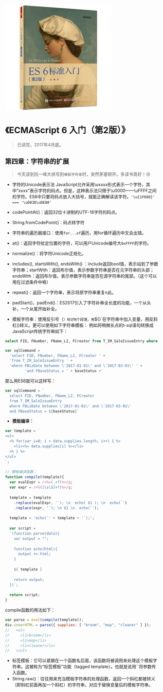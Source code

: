 ![9787111376613](../../../static/img/9787121276576.jpg)

# 《ECMAScript 6 入门（第2版）》

> 已读完，2017年4月底。

## 第四章：字符串的扩展

> 今天读到阮一峰大侠写到`模板字符串`时，突然茅塞顿开。多读书真好！😢

 - 字符的Unicode表示法
 JavaScript允许采用\uxxxx形式表示一个字符，其中“xxxx”表示字符的码点。但是，这种表示法只限于\u0000——\uFFFF之间的字符。ES6中只要将码点放入大括号，就能正确解读该字符。`'\u{1F680}' === '\uD83D\uDE80'`

 - codePointAt()：返回32位十进制的UTF-16字符的码点。
 - String.fromCodePoint()：码点转字符
 - 字符串的遍历器接口：使用`for...of`遍历，用for循环遍历中文会出错。
 - at()：返回字符给定位置的字符，可以用户Unicode编号大`0xFFFF`的字符。
 - normalize()：将字符Unicode正规化。
 - includes(), startsWith(), endsWith() ：include返回bool值，表示站到了参数字符串；startWith：返回布尔值，表示参数字符串是否在元字符串的头部；endsWith：返回布尔值，表示参数字符串是否在源字符串的尾部。（这个可以用在过滤条件中嘛）
 - repeat()：返回一个字符串，表示将原字符串重复n此。
 - padStart()，padEnd()：ES2017引入了字符补串全长度的功能，一个从头补，一个从尾开始补全。
 - 模板字符串：使用反引号（`）标识N个段落，用`${}`在字符串中加入变量，用反斜杠(\)转义。更可以使用如下字符串模板：
例如将稍微长点的t-sql语句转换成JavaScript传统字符串如下：
```sql
select FID, FNumber, FName_L2, FCreator from T_IM_SaleIssueEntry where FBizDate between '2017-01-01' and '2017-03-01' and FBaseStatus = 4 --这里只是演示，生产环境300行起。
```
```JavaScript
var sqlCommand = 
  'select FID, FNumber, FName_L2, FCreator ' + 
  'from T_IM_SaleIssueEntry ' + 
  'where FBizDate between \'2017-01-01\' and \'2017-03-01\' ' +
         'and FBaseStatus = ' + baseStatus +'
```

那么用ES6就可以这样写：
```JavaScript
var sqlCommand = `
  select FID, FNumber, FName_L2, FCreator 
  from T_IM_SaleIssueEntry 
  where FBizDate between \'2017-01-01\' and \'2017-03-01\' 
  and FBaseStatus = ${baseStatus}`
```

- **模板编译：**

```javascript
var template = `
<ul>
  <% for(var i=0; i < data.supplies.length; i++) { %>
    <li><%= data.supplies[i] %></li>
  <% } %>
</ul>
`;

// 模板编译函数：
function compile(template){
  var evalExpr = /<%=(.+?)%>/g;
  var expr = /<%([\s\S]+?)%>/g;

  template = template
    .replace(evalExpr, '`); \n  echo( $1 ); \n  echo(`')
    .replace(expr, '`); \n $1 \n  echo(`');

  template = 'echo(`' + template + '`);';

  var script =
  `(function parse(data){
    var output = "";

    function echo(html){
      output += html;
    }

    ${ template }

    return output;
  })`;

  return script;
}
```

compile函数的用法如下：
```javascript
var parse = eval(compile(template));
div.innerHTML = parse({ supplies: [ "broom", "mop", "cleaner" ] });
//   <ul>
//     <li>broom</li>
//     <li>mop</li>
//     <li>cleaner</li>
//   </ul>
```

- 标签模板：它可以紧跟在一个函数名后面，该函数将被调用来处理这个模板字符串。这被称为“标签模板”功能（tagged template）。也就是说用\`\`将参数传入函数。
- String.raw()：往往用来充当模板字符串的处理函数，返回一个斜杠都被转义（即斜杠前面再加一个斜杠）的字符串，对应于替换变量后的模板字符串。
